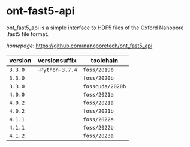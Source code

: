 # ont-fast5-api

ont_fast5_api is a simple interface to HDF5 files of the Oxford Nanopore .fast5 file format.

*homepage*: <https://github.com/nanoporetech/ont_fast5_api>

version | versionsuffix | toolchain
--------|---------------|----------
``3.3.0`` | ``-Python-3.7.4`` | ``foss/2019b``
``3.3.0`` |  | ``foss/2020b``
``3.3.0`` |  | ``fosscuda/2020b``
``4.0.0`` |  | ``foss/2021a``
``4.0.2`` |  | ``foss/2021a``
``4.0.2`` |  | ``foss/2021b``
``4.1.1`` |  | ``foss/2022a``
``4.1.1`` |  | ``foss/2022b``
``4.1.2`` |  | ``foss/2023a``
